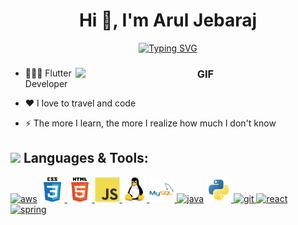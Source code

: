 
<!-- <img  alt="GIF" src="https://raw.githubusercontent.com/gauravmehta13/gauravmehta13/master/code.gif"/>-->
<h1 align="center">Hi 👋, I'm Arul Jebaraj </h1>
<p align="center" display="block">
<!--   <img src="https://readme-typing-svg.herokuapp.com/?size=30&duration=5001&color=2d7e5e&vCenter=true&center=true&width=460&lines=full-stack+web+developer" /> -->
 <a  href="https://git.io/typing-svg"><img src="https://readme-typing-svg.herokuapp.com?font=Schyler&size=25&pause=1000&color=09A123&width=435&lines=MOBILE+APPLICATION+DEVELOPER" alt="Typing SVG" /></a>
</p> 

<h3 align="center"><img align="right" alt="GIF" src="https://raw.githubusercontent.com/gauravmehta13/gauravmehta13/master/code.gif" width=
                    "400"/>
<!--  <img align="right" src="https://cdn.dribbble.com/users/1162077/screenshots/3848914/programmer.gif" alt="coding" width="400" />-->
</h3>

- 👨🏾‍💻 Flutter Developer

- ❤️ I love to travel and code

- ⚡ The more I learn, the more I realize how much I don't know 

<!-- - 👨‍💻 My portfolio is available at https://alokverma749.github.io-->
## <img src="https://media.giphy.com/media/j2pOGeGYKe2xCCKwfi/giphy.gif" width="40"> **Languages & Tools:**
<!-- <p align="center"> -->
<a href="https://aws.amazon.com" target="_blank"><img src="https://cdn.jsdelivr.net/gh/devicons/devicon/icons/amazonwebservices/amazonwebservices-plain-wordmark.svg" alt="aws" width="40" height="40"/></a> <a href="https://www.w3schools.com/css/" target="_blank"> <img src="https://raw.githubusercontent.com/devicons/devicon/master/icons/css3/css3-original-wordmark.svg" alt="css3" width="40" height="40"/> </a> </a> <a href="https://www.w3.org/html/" target="_blank"> <img src="https://raw.githubusercontent.com/devicons/devicon/master/icons/html5/html5-original-wordmark.svg" alt="html5" width="40" height="40"/> </a><a href="https://developer.mozilla.org/en-US/docs/Web/JavaScript" target="_blank"> <img src="https://raw.githubusercontent.com/devicons/devicon/master/icons/javascript/javascript-original.svg" alt="javascript" width="40" height="40"/> </a> 	<a href="https://www.linux.org/" target="_blank"> <img src="https://raw.githubusercontent.com/devicons/devicon/master/icons/linux/linux-original.svg" alt="linux" width="40" height="40"/> </a> <a href="https://www.mysql.com/" target="_blank"> <img src="https://raw.githubusercontent.com/devicons/devicon/master/icons/mysql/mysql-original-wordmark.svg" alt="mysql" width="40" height="40"/> </a>
<a href="https://www.java.com/en/" target="_blank"> <img src="https://cdn.jsdelivr.net/gh/devicons/devicon/icons/java/java-original.svg"  alt="java" width="40" height="40" /></a> </a><a href="https://www.python.org" target="_blank"> <img src="https://raw.githubusercontent.com/devicons/devicon/master/icons/python/python-original.svg" alt="python" width="40" height="40"/> </a><a href="https://git-scm.com/" target="_blank"><img src="https://cdn.jsdelivr.net/gh/devicons/devicon/icons/git/git-original.svg" alt="git" width="40" height="40"/> </a><a href="https://reactjs.org/" target="_blank"><img src="https://cdn.jsdelivr.net/gh/devicons/devicon/icons/react/react-original.svg" alt="react" width="40" height="40"/> </a><a href="https://spring.io/" target="_blank"><img src="https://cdn.jsdelivr.net/gh/devicons/devicon/icons/spring/spring-original.svg" alt="spring" width="40" height="40"/> </a>
<!-- </p>-->



<!-- <p align="left"> <img src="https://komarev.com/ghpvc/?username=alokverma749&label=Profile%20views&color=0e75b6&style=flat" alt="alokverma749" /> </p>

<p align="left"> <a href="https://twitter.com/alok_std" target="blank"><img src="https://img.shields.io/twitter/follow/alok_std?logo=twitter&style=for-the-badge" alt="alok_std" /></a> </p>-->

<!-- <h3 align="left">Connect with me:</h3>
<p align="left">
<a href="https://twitter.com/alok_std" target="blank"><img align="center" src="https://raw.githubusercontent.com/rahuldkjain/github-profile-readme-generator/master/src/images/icons/Social/twitter.svg" alt="alok_std" height="30" width="40" /></a>
<a href="https://linkedin.com/in/alok verma" target="blank"><img align="center" src="https://raw.githubusercontent.com/rahuldkjain/github-profile-readme-generator/master/src/images/icons/Social/linked-in-alt.svg" alt="alok verma" height="30" width="40" /></a>
<a href="https://instagram.com/code_hostel" target="blank"><img align="center" src="https://raw.githubusercontent.com/rahuldkjain/github-profile-readme-generator/master/src/images/icons/Social/instagram.svg" alt="code_hostel" height="30" width="40" /></a>
<a href="https://www.hackerrank.com/alokverma749" target="blank"><img align="center" src="https://raw.githubusercontent.com/rahuldkjain/github-profile-readme-generator/master/src/images/icons/Social/hackerrank.svg" alt="alokverma749" height="30" width="40" /></a>
<a href="https://www.leetcode.com/alok_kumar_verma" target="blank"><img align="center" src="https://raw.githubusercontent.com/rahuldkjain/github-profile-readme-generator/master/src/images/icons/Social/leet-code.svg" alt="alok_kumar_verma" height="30" width="40" /></a>
<a href="https://www.hackerearth.com/@alokverma749" target="blank"><img align="center" src="https://raw.githubusercontent.com/rahuldkjain/github-profile-readme-generator/master/src/images/icons/Social/hackerearth.svg" alt="@alokverma749" height="30" width="40" /></a>
</p>-->


<!--
**Aruljebaraj/Aruljebaraj** is a ✨ _special_ ✨ repository because its `README.md` (this file) appears on your GitHub profile.

Here are some ideas to get you started:



